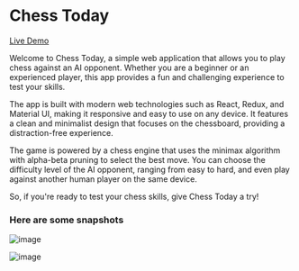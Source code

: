 

<h1>Chess Today</h1>

[Live Demo](https://chess-today.vercel.app/) 

Welcome to Chess Today, a simple web application that allows you to play chess against an AI opponent. Whether you are a beginner or an experienced player, this app provides a fun and challenging experience to test your skills.

The app is built with modern web technologies such as React, Redux, and Material UI, making it responsive and easy to use on any device. It features a clean and minimalist design that focuses on the chessboard, providing a distraction-free experience.

The game is powered by a chess engine that uses the minimax algorithm with alpha-beta pruning to select the best move. You can choose the difficulty level of the AI opponent, ranging from easy to hard, and even play against another human player on the same device.

So, if you're ready to test your chess skills, give Chess Today a try!


<h3>Here are some snapshots</h3>


![image](https://user-images.githubusercontent.com/110029115/214149826-aa8bec08-c8d5-4829-9a26-eb6445bd2a0f.png)


![image](https://user-images.githubusercontent.com/110029115/214149532-1d1a6616-4297-424d-bcc3-233a6c81035e.png)




